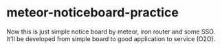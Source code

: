 # meteor-noticeboard-practice
Now this is just simple notice board by meteor, iron router and some SSO.
It'll be developed from simple board to good application to service (O2O).
